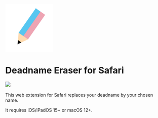 <img width=150px src="https://github.com/ColdGrub1384/DeadnameEraser/blob/main/Shared%20(App)/Resources/Icon.png?raw=true">

# Deadname Eraser for Safari

<a href="https://apps.apple.com/us/app/deadname-eraser-for-safari/id1574424329"><img width=200px src="https://pyto.app/assets/appstore.png"></a>

This web extension for Safari replaces your deadname by your chosen name.

It requires iOS/iPadOS 15+ or macOS 12+.

